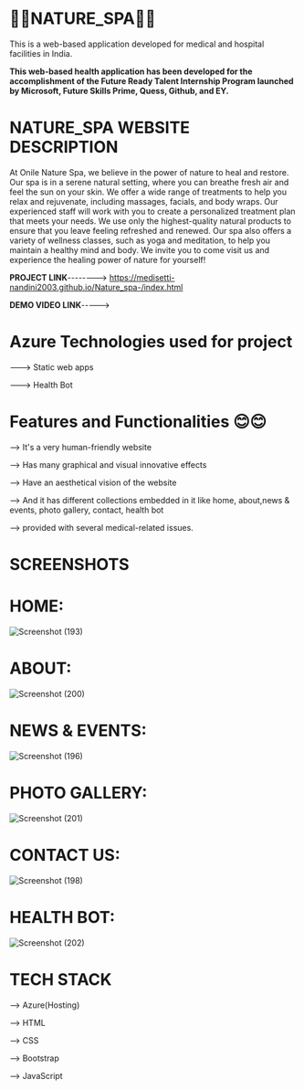 # 💫💫NATURE_SPA💫💫 
This is a web-based application developed for medical and hospital facilities in India.

**This web-based health application has been developed for the accomplishment of the Future Ready Talent Internship Program launched by Microsoft, Future Skills Prime, Quess, Github, and EY.**

# NATURE_SPA WEBSITE DESCRIPTION
 At Onile Nature Spa, we believe in the power of nature to heal and restore. Our spa is in a serene natural setting, where you can breathe fresh air and feel the sun on your skin. We offer a wide range of treatments to help you relax and rejuvenate, including massages, facials, and body wraps. Our experienced staff will work with you to create a personalized treatment plan that meets your needs. We use only the highest-quality natural products to ensure that you leave feeling refreshed and renewed. Our spa also offers a variety of wellness classes, such as yoga and meditation, to help you maintain a healthy mind and body. We invite you to come visit us and experience the healing power of nature for yourself!

**PROJECT LINK**--------> https://medisetti-nandini2003.github.io/Nature_spa-/index.html

**DEMO VIDEO LINK**----->

# Azure Technologies used for project

---> Static web apps


---> Health Bot

# Features and Functionalities 😊😊

--> It's a very human-friendly website 

--> Has many graphical and visual innovative effects

--> Have an aesthetical vision of the website 

--> And it has different collections embedded in it like home, about,news & events, photo gallery, contact, health bot 

--> provided with several medical-related issues.

# SCREENSHOTS

# HOME:

![Screenshot (193)](https://github.com/Medisetti-Nandini2003/Nature_spa-/assets/103932228/a6ff1b3d-6486-46f0-bbd2-75497d7f1003)

# ABOUT:

![Screenshot (200)](https://github.com/Medisetti-Nandini2003/Nature_spa-/assets/103932228/5222fe9e-e618-48a6-a73e-57a93fa8ae50)

# NEWS & EVENTS:

![Screenshot (196)](https://github.com/Medisetti-Nandini2003/Nature_spa-/assets/103932228/d835a277-6d7f-4808-bf66-932676804d69)

# PHOTO GALLERY:

![Screenshot (201)](https://github.com/Medisetti-Nandini2003/Nature_spa-/assets/103932228/28bc0920-d8b2-4b76-afdf-5ded6b485d51)

# CONTACT US:

![Screenshot (198)](https://github.com/Medisetti-Nandini2003/Nature_spa-/assets/103932228/332cea57-20f9-4557-b9ab-310691cc6712)

# HEALTH BOT:

![Screenshot (202)](https://github.com/Medisetti-Nandini2003/Nature_spa-/assets/103932228/12fa5888-0e77-4088-bb3d-2ea2e4c51883)

# TECH STACK

--> Azure(Hosting) 

--> HTML 

--> CSS 

--> Bootstrap 

--> JavaScript
